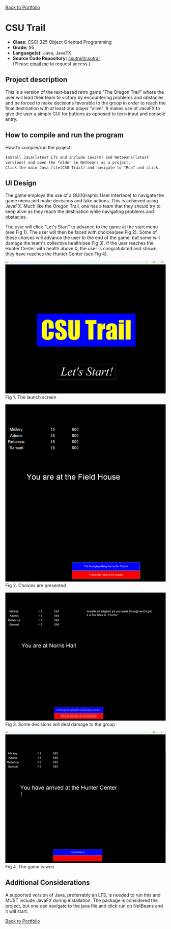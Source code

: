 [Back to Portfolio](./)

CSU Trail
===============

-   **Class:** CSCI 325 Object Oriented Programming 
-   **Grade:** 95
-   **Language(s):** Java, JavaFX
-   **Source Code Repository:** [csutrail/csutrail](https://github.com/ayypineda/csutrail/)  
    (Please [email me](mailto:apineda@csustudent.net?subject=GitHub%20Access) to request access.)

## Project description

This is a version of the text-based retro game "The Oregon Trail" where the user will lead their team to victory by encountering problems and obstacles and be forced to make decisions favorable to the group in order to reach the final destination with at least one player "alive". It makes use of JavaFX to give the user a simple GUI for buttons as opposed to text=input and console entry. 

## How to compile and run the program

How to compile/run the project:

```
Install Java(latest LTS and include JavaFX) and Netbeans(latest versions) and open the folder in Netbeans as a project.
Click the main Java file(CSU Trail) and navigate to "Run" and click.
```

## UI Design

The game employs the use of a GUI(Graphic User Interface) to navigate the game menu and make decisions and take actions. This is achieved using JavaFX. Much like the Oregon Trail, one has a team that they should try to keep alive as they reach the destination while navigating problems and obstacles.

The user will click "Let's Start" to advance to the game at the start menu (see Fig 1). The user will then be faced with choices(see Fig 2). Some of these choices will advance the user to the end of the game, but some will damage the team's collective health(see Fig 3). If the user reaches the Hunter Center with health above 0, the user is congratulated and shown they have reaches the Hunter Center (see Fig 4).

![screenshot](images/csu_trail_start.png)  
Fig 1. The launch screen

![screenshot](images/csu_trail_1.png)  
Fig 2. Choices are presented

![screenshot](images/csu_trail_2.png)  
Fig 3. Some decisions will deal damage to the group

![screenshot](images/csu_trail_win.png)  
Fig 4. The game is won

## Additional Considerations

A supported version of Java, preferrably an LTS, is needed to run this and MUST include JavaFX during installation. The package is considered the project, but one can navigate to the java file and click run on NetBeans and it will start. 

[Back to Portfolio](./)
